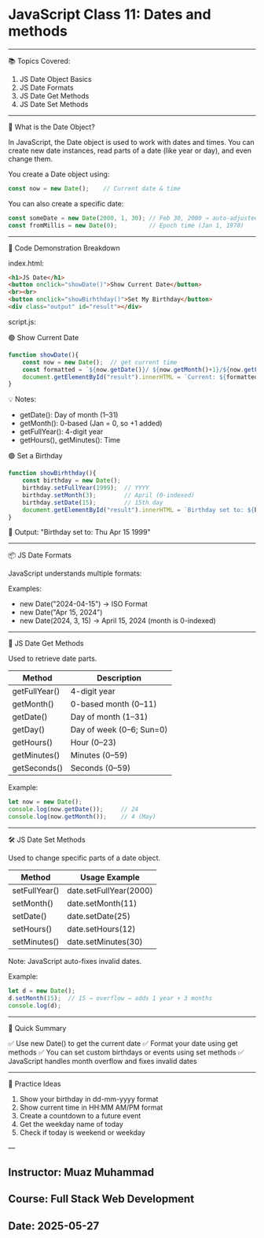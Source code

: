 # JavaScript Class 11: Dates and methods

---

📚 Topics Covered:

1. JS Date Object Basics
2. JS Date Formats
3. JS Date Get Methods
4. JS Date Set Methods

---

🔰 What is the Date Object?

In JavaScript, the Date object is used to work with dates and times. You can create new date instances, read parts of a date (like year or day), and even change them.

You create a Date object using:

```js
const now = new Date();    // Current date & time
```

You can also create a specific date:

```js
const someDate = new Date(2000, 1, 30); // Feb 30, 2000 → auto-adjusted
const fromMillis = new Date(0);         // Epoch time (Jan 1, 1970)
```

---

🧪 Code Demonstration Breakdown

index.html:

```html
<h1>JS Date</h1>
<button onclick="showDate()">Show Current Date</button>
<br><br>
<button onclick="showBirhthday()">Set My Birthday</button>
<div class="output" id="result"></div>
```

script.js:

🟢 Show Current Date

```js
function showDate(){
    const now = new Date();  // get current time
    const formatted = `${now.getDate()}/ ${now.getMonth()+1}/${now.getFullYear()} -${now.getHours()}:${now.getMinutes()}`;
    document.getElementById("result").innerHTML = `Current: ${formatted}`;
}
```

💡 Notes:

* getDate(): Day of month (1–31)
* getMonth(): 0-based (Jan = 0, so +1 added)
* getFullYear(): 4-digit year
* getHours(), getMinutes(): Time

🟣 Set a Birthday

```js
function showBirhthday(){
    const birthday = new Date();
    birthday.setFullYear(1999);  // YYYY
    birthday.setMonth(3);        // April (0-indexed)
    birthday.setDate(15);        // 15th day
    document.getElementById("result").innerHTML = `Birthday set to: ${birthday.toDateString()}`;
}
```

🎯 Output: "Birthday set to: Thu Apr 15 1999"

---

📦 JS Date Formats

JavaScript understands multiple formats:

Examples:

* new Date("2024-04-15")  → ISO Format
* new Date("Apr 15, 2024")
* new Date(2024, 3, 15) → April 15, 2024 (month is 0-indexed)

---

🧰 JS Date Get Methods

Used to retrieve date parts.

| Method        | Description              |
| ------------- | ------------------------ |
| getFullYear() | 4-digit year             |
| getMonth()    | 0-based month (0–11)     |
| getDate()     | Day of month (1–31)      |
| getDay()      | Day of week (0–6; Sun=0) |
| getHours()    | Hour (0–23)              |
| getMinutes()  | Minutes (0–59)           |
| getSeconds()  | Seconds (0–59)           |

Example:

```js
let now = new Date();
console.log(now.getDate());     // 24
console.log(now.getMonth());    // 4 (May)
```

---

🛠️ JS Date Set Methods

Used to change specific parts of a date object.

| Method        | Usage Example          |
| ------------- | ---------------------- |
| setFullYear() | date.setFullYear(2000) |
| setMonth()    | date.setMonth(11)      |
| setDate()     | date.setDate(25)       |
| setHours()    | date.setHours(12)      |
| setMinutes()  | date.setMinutes(30)    |

Note: JavaScript auto-fixes invalid dates.

Example:

```js
let d = new Date();
d.setMonth(15);  // 15 → overflow → adds 1 year + 3 months
console.log(d);
```

---

🎯 Quick Summary

✅ Use new Date() to get the current date
✅ Format your date using get methods
✅ You can set custom birthdays or events using set methods
✅ JavaScript handles month overflow and fixes invalid dates

---

🧪 Practice Ideas

1. Show your birthday in dd-mm-yyyy format
2. Show current time in HH\:MM AM/PM format
3. Create a countdown to a future event
4. Get the weekday name of today
5. Check if today is weekend or weekday

—

## Instructor: Muaz Muhammad
## Course: Full Stack Web Development 
## Date: 2025-05-27

